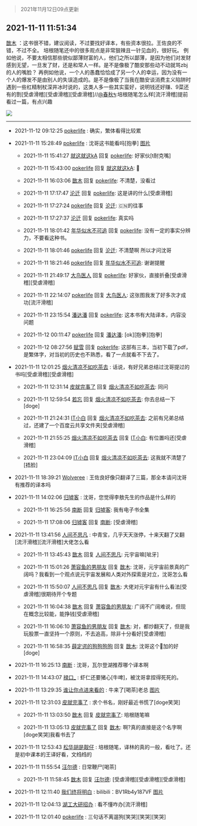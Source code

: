 > 2021年11月12日09点更新
<link rel="stylesheet" href="https://cdn.jsdelivr.net/gh/taotie6/sampleJSON@main/css/photo_show.css">
<meta name="referrer" content="no-referrer" />


 ## 2021-11-11 11:51:34 

 [㪚木](https://www.coolapk.com/feed/31389479?shareKey=NTczYjhhZWI5ZTM1NjE4Yzk1YTU~) ：这书很不错，建议阅读，不过要找好译本，有些资本很拉。王佐良的不错，不过不全。
培根随笔还中的很多观点是非常狠辣且一针见血的，很好玩。
例如他说，不要太相信那些貌似鄙薄财富的人，他们之所以鄙薄，是因为他们对发财感到无望，一旦发了财，还是和常人一样<!--break-->。是不是像极了酷安那些动不动就骂zbj的人的嘴脸？
再例如他说，一个人的愚蠢恰恰成了另一个人的幸运，因为没有一个人的爆发不是由别人的失误造成的。是不是像极了当我在酷安谈消费主义陷阱时遇到一些杠精制杖深井冰时说的，这类人多一些其实蛮好，说明钱还好赚、9菜还有的割[受虐滑稽][受虐滑稽][受虐滑稽]//<a class="feed-link-uname" href="/u/春秋٩">@春秋٩</a>:培根随笔怎么样[流汗滑稽]提前看过一篇，有点兴趣 

<div class="album">
<img class="img-item" src="http://image.coolapk.com/feed/2020/0606/14/1081091_39c516f3_5623_1393@320x180.gif" />
</div>

 ------- 

- 2021-11-12 09:12:25 [pokerlife](uid=575409) : 确实，繁体看得比较累 

- 2021-11-11 15:28:49 [pokerlife](uid=575409) : 沈哥这书能看吗[抱拳] [图片](http://image.coolapk.com/feed/2021/1111/15/575409_60a13298_5729_4191@1187x467.jpeg)

    - 2021-11-11 15:41:27 [就这就这kA](uid=12321265) 回复 [pokerlife](uid=575409): 好家伙[t耐克嘴] 

    - 2021-11-11 15:43:00 [pokerlife](uid=575409) 回复 [就这就这kA](uid=12321265): 🤫 

    - 2021-11-11 16:03:06 [㪚木](uid=1081091) 回复 [pokerlife](uid=575409): 不清楚，没看过 

    - 2021-11-11 17:17:47 [沦迁](uid=804748) 回复 [pokerlife](uid=575409): 这是讲的什么[受虐滑稽] 

    - 2021-11-11 17:27:24 [pokerlife](uid=575409) 回复 [沦迁](uid=804748): 🇨🇳的往事 

    - 2021-11-11 17:27:37 [沦迁](uid=804748) 回复 [pokerlife](uid=575409): 真实吗 

    - 2021-11-11 18:01:42 [年华似水不可追](uid=625421) 回复 [pokerlife](uid=575409): 没有一定的事实分辨力，不要看这种书。 

    - 2021-11-11 18:01:46 [pokerlife](uid=575409) 回复 [沦迁](uid=804748): 不清楚啊 所以才问沈哥 

    - 2021-11-11 18:21:46 [pokerlife](uid=575409) 回复 [年华似水不可追](uid=625421): 谢谢提醒 

    - 2021-11-11 21:49:17 [大鸟医人](uid=1511304) 回复 [pokerlife](uid=575409): 好家伙，直接折叠[受虐滑稽][受虐滑稽] 

    - 2021-11-11 22:14:07 [pokerlife](uid=575409) 回复 [大鸟医人](uid=1511304): 这张图我发了好多次才成功[流汗滑稽] 

    - 2021-11-11 23:15:54 [潘达潘](uid=3627682) 回复 [pokerlife](uid=575409): 这本书有大陆译本，内容没问题 

    - 2021-11-12 00:11:47 [pokerlife](uid=575409) 回复 [潘达潘](uid=3627682): [ok][抱拳][抱拳] 

    - 2021-11-12 08:27:56 [赋雪](uid=830651) 回复 [pokerlife](uid=575409): 这部有三本，当初下载了pdf，是繁体字，对当初的历史也不熟悉，看了一点就看不下去了。 

- 2021-11-11 12:01:25 [烟火清凉不如吃茶去](uid=4279524) : 话说，有好兄弟总结过沈哥提过的书吗[受虐滑稽][受虐滑稽] 

    - 2021-11-11 12:31:14 [皮就完事了](uid=1485758) 回复 [烟火清凉不如吃茶去](uid=4279524): 同问 

    - 2021-11-11 12:59:54 [若忘](uid=459610) 回复 [烟火清凉不如吃茶去](uid=4279524): 你去总结一下[doge] 

    - 2021-11-11 21:24:31 [IT小白](uid=1002886) 回复 [烟火清凉不如吃茶去](uid=4279524): 之前有兄弟总结过，还建了一个百度云共享文件夹[受虐滑稽] 

    - 2021-11-11 21:55:25 [烟火清凉不如吃茶去](uid=4279524) 回复 [IT小白](uid=1002886): 有位置吗还[受虐滑稽] 

    - 2021-11-11 23:04:09 [IT小白](uid=1002886) 回复 [烟火清凉不如吃茶去](uid=4279524): 这我就不清楚了[捂脸] 

- 2021-11-11 18:39:21 [Wolveree](uid=3291395) : 王佐良好像只翻译了三篇，那全本请问沈哥有推荐的译本吗 

- 2021-11-11 14:02:06 [归墟客](uid=3287587) : 沈哥，您觉得李敖先生的作品是什么样的 

    - 2021-11-11 16:25:56 [南断](uid=1225983) 回复 [归墟客](uid=3287587): 我有电子书全集 

    - 2021-11-11 17:08:06 [归墟客](uid=3287587) 回复 [南断](uid=1225983): [受虐滑稽] 

- 2021-11-11 13:41:56 [人间不思凡](uid=2080265) : 中青宝，几乎天天涨停，十来天翻了又翻[流汗滑稽][流汗滑稽]大佬怎么看 

    - 2021-11-11 13:45:43 [㪚木](uid=1081091) 回复 [人间不思凡](uid=2080265): 元宇宙嘛[呲牙] 

    - 2021-11-11 15:01:26 [萧容鱼的男朋友](uid=2377889) 回复 [㪚木](uid=1081091): 沈哥，元宇宙前景真的广阔吗？我看到一个观点说元宇宙发展和人类对外探索是对立，沈哥怎么看 

    - 2021-11-11 15:50:07 [人间不思凡](uid=2080265) 回复 [㪚木](uid=1081091): 大佬对元宇宙有什么看法[受虐滑稽]很期待开个专题 

    - 2021-11-11 16:04:38 [㪚木](uid=1081091) 回复 [萧容鱼的男朋友](uid=2377889): 广阔不广阔难说，但现在概念比较能，能挣钱[受虐滑稽] 

    - 2021-11-11 16:06:10 [萧容鱼的男朋友](uid=2377889) 回复 [㪚木](uid=1081091): 对，都炒翻天了，但是我玩股票一直坚持一个原则，不去追高，除非十分看好[受虐滑稽] 

    - 2021-11-11 16:58:35 [薛定谔的狗狗狗狗](uid=2327954) 回复 [㪚木](uid=1081091): 沈哥这个🤪加的好[doge] 

- 2021-11-11 16:25:13 [南断](uid=1225983) : 沈哥，瓦尔登湖推荐哪个译本啊 

- 2021-11-11 14:43:07 [禄口_](uid=1005884) : 虾仁还要猪心[牛啤]，被沈哥拿捏得死死的。 

- 2021-11-11 13:29:35 [谁让你点进来看的](uid=1348471) : 牛来了[喝茶]老总 [图片](http://image.coolapk.com/feed/2021/1111/13/1348471_8d4d3465_8574_1579@1080x2400.jpeg)

- 2021-11-11 12:31:03 [皮就完事了](uid=1485758) : 求个书名，刚好最近书慌了[doge笑哭] 

    - 2021-11-11 13:03:50 [㪚木](uid=1081091) 回复 [皮就完事了](uid=1485758): 培根随笔嘛 

    - 2021-11-11 13:05:13 [皮就完事了](uid=1485758) 回复 [㪚木](uid=1081091): 啊?真的直接是这个名字啊[doge笑哭]我看书去了 

- 2021-11-11 12:53:43 [松华胡是靓仔](uid=692318) : 培根随笔，译林的真的一般，看吐了。还是初中课本的王译好看，文绉绉的 

- 2021-11-11 11:55:54 [汪尔德](uid=1595236) : 日常鞭尸[喝茶] 

    - 2021-11-11 11:58:45 [㪚木](uid=1081091) 回复 [汪尔德](uid=1595236): [受虐滑稽][受虐滑稽][受虐滑稽] 

- 2021-11-11 12:11:40 [我们终将明白](uid=3083973) : bilibili：BV1Rb4y187VF [图片](http://image.coolapk.com/feed/2021/1111/12/3083973_3364926f_3899_1927@1080x2400.jpeg)

- 2021-11-11 12:04:13 [湖工大研招办](uid=1891473) : 看不懂咋办[流汗滑稽] 

- 2021-11-11 12:01:40 [pokerlife](uid=575409) : 三句话不离遛狗[笑哭][笑哭][笑哭] 

